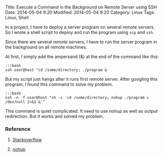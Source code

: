 Title: Execute a Command in the Background on Remote Server using SSH
Date: 2014-05-04 9:20
Modified: 2014-05-04 9:20
Category: Linux
Tags: Linux, Shell

In a project, I have to deploy a server program on several remote servers. So I wrote a shell script to deploy and run the program using `scp` and `ssh`.

Since there are several remote servers, I have to run the server program in the background on all remote machines.

At first, I simply add the ampersand (&) at the end of the command like this:

	:::bash
	ssh user@host "cd /some/directory; ./program &


But my script just hangs after it runs first remote server. After googling this program, I found this command to solve my problem.

	:::bash
	ssh -n -f user@host "sh -c 'cd /some/directory; nohup ./program > /dev/null 2>&1 &'"

	
This command is quiet complicated. It need to use nohup as well as output redirection. But it works and solved my problem.
	


### Reference

1. [Stackoverflow](http://stackoverflow.com/questions/29142/getting-ssh-to-execute-a-command-in-the-background-on-target-machine)

2. [nohup](http://en.wikipedia.org/wiki/Nohup)

    


